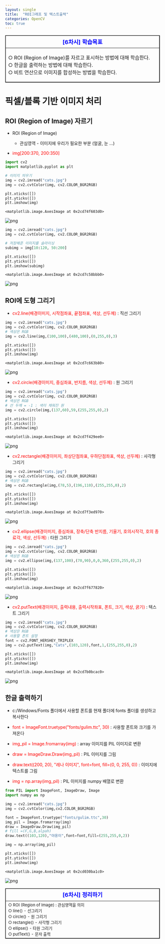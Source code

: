 ```yaml
---
layout: single
title:  "ROI그래프 및 텍스트출력"
categories: OpenCV
toc: true
---
```




<table border=1 width=100%>
    <tr><td style="border: 1px solid black; width:600px; height:40px; text-align: center;"><font size=4 color=blue><b>[6차시] 학습목표</b></font></td></tr>       
    <tr><td style="border: 1px solid black; text-align: left;"><font size=3>
        
○ ROI (Region of Image)를 자르고 표시하는 방법에 대해 학습한다.<br>
○ 한글을 출력하는 방법에 대해 학습한다.<br>
○ 비트 연산으로 이미지를 합성하는 방법을 학습한다.

</font></td></tr>   
</table>

# 픽셀/블록 기반 이미지 처리

## ROI (Region of Image) 자르기

- ROI (Region of Image) 
   - 관심영역 - 이미지에 우리가 필요한 부분 (얼굴, 눈 ...)
   


- <font color=red>img[200:370, 200:350]</font>




```python
import cv2
import matplotlib.pyplot as plt
```


```python
# 이미지 띄우기
img = cv2.imread("cats.jpg")
img = cv2.cvtColor(img, cv2.COLOR_BGR2RGB)

plt.xticks([])
plt.yticks([])
plt.imshow(img)
```




    <matplotlib.image.AxesImage at 0x2cd74f603d0>




    
![png](output_4_1.png)
    



```python
img = cv2.imread("cats.jpg")
img = cv2.cvtColor(img, cv2.COLOR_BGR2RGB)

# 저장해준 이미지를 슬라이싱
subimg = img[10:120, 50:200]

plt.xticks([])
plt.yticks([])
plt.imshow(subimg)
```




    <matplotlib.image.AxesImage at 0x2cd7c58bbb0>




    
![png](output_5_1.png)
    


## ROI에 도형 그리기

- <font color=red>cv2.line(배경이미지, 시작점좌표, 끝점좌표, 색상, 선두께)</font> : 직선 그리기



```python
img = cv2.imread("cats.jpg")
img = cv2.cvtColor(img, cv2.COLOR_BGR2RGB)
# 색상은 RGB
img = cv2.line(img,(100,100),(480,100),(0,255,0),3)

plt.xticks([])
plt.yticks([])
plt.imshow(img)
```




    <matplotlib.image.AxesImage at 0x2cd7c663b80>




    
![png](output_7_1.png)
    


- <font color=red>cv2.circle(배경이미지, 중심좌표, 반지름, 색상, 선두께)</font> : 원 그리기



```python
img = cv2.imread("cats.jpg")
img = cv2.cvtColor(img, cv2.COLOR_BGR2RGB)
# 색상은 RGB
# 선 두께 = -1 : 색이 채워진 원
img = cv2.circle(img,(137,60),59,(255,255,0),2)

plt.xticks([])
plt.yticks([])
plt.imshow(img)
```




    <matplotlib.image.AxesImage at 0x2cd7f429ee0>




    
![png](output_9_1.png)
    


- <font color=red>cv2.rectangle(배경이미지, 좌상단점좌표, 우하단점좌표, 색상, 선두께)</font> : 사각형 그리기



```python
img = cv2.imread("cats.jpg")
img = cv2.cvtColor(img, cv2.COLOR_BGR2RGB)
# 색상은 RGB
img = cv2.rectangle(img,(78,5),(196,110),(255,255,0),2)

plt.xticks([])
plt.yticks([])
plt.imshow(img)
```




    <matplotlib.image.AxesImage at 0x2cd7f3ed970>




    
![png](output_11_1.png)
    


- <font color=red>cv2.ellipse(배경이미지, 중심좌표, 장축/단축 반지름, 기울기, 호의시작각, 호의 종료각, 색상, 선두께)</font> : 타원 그리기



```python
img = cv2.imread("cats.jpg")
img = cv2.cvtColor(img, cv2.COLOR_BGR2RGB)
# 색상은 RGB
img = cv2.ellipse(img,(137,100),(70,90),0,0,360,(255,255,0),2)

plt.xticks([])
plt.yticks([])
plt.imshow(img)
```




    <matplotlib.image.AxesImage at 0x2cd7f677820>




    
![png](output_13_1.png)
    


- <font color=red>cv2.putText(배경이미지, 출력내용, 출력시작좌표, 폰트, 크기, 색상, 굵기)</font> : 텍스트 그리기


```python
img = cv2.imread("cats.jpg")
img = cv2.cvtColor(img, cv2.COLOR_BGR2RGB)
# 색상은 RGB
# 사용할 폰트 설정
font = cv2.FONT_HERSHEY_TRIPLEX
img = cv2.putText(img,"Cats",(103,120),font,1,(255,255,0),2)

plt.xticks([])
plt.yticks([])
plt.imshow(img)
```




    <matplotlib.image.AxesImage at 0x2cd7b0bcac0>




    
![png](output_15_1.png)
    



## 한글 출력하기

- c:/Windows/Fonts 폴더에서 사용할 폰트를 현재 폴더에 fonts 폴더를 생성하고 복사한다


- <font color=red>font = ImageFont.truetype("fonts/gulim.ttc", 30)</font> : 사용할 폰트와 크기를 가져온다

- <font color=red>img_pil = Image.fromarray(img)</font> : array 이미지를 PIL 이미지로 변환

- <font color=red>draw = ImageDraw.Draw(img_pil)</font> : PIL 이미지를 그림

- <font color=red>draw.text((200, 20), "레나 이미지", font=font, fill=(0, 0, 255, 0))</font> : 이미지에 텍스트를 그림

- <font color=red>img = np.array(img_pil)</font> : PIL 이미지를 numpy 배열로 변환


```python
from PIL import ImageFont, ImageDraw, Image
import numpy as np
```


```python
img = cv2.imread("cats.jpg")
img = cv2.cvtColor(img,cv2.COLOR_BGR2RGB)

font = ImageFont.truetype("fonts/gulim.ttc",30)
img_pil = Image.fromarray(img)
draw = ImageDraw.Draw(img_pil)
# fill =(F,G,B,alpah)
draw.text((103,120),"야옹이",font=font,fill=(255,255,0,2))

img = np.array(img_pil)

plt.xticks([])
plt.yticks([])
plt.imshow(img)
```




    <matplotlib.image.AxesImage at 0x2cd030ba1c0>




    
![png](output_19_1.png)
    



<table border=1 width=100%>
    <tr><td style="border: 1px solid black; width:600px; height:40px; text-align: center;"><font size=4 color=blue><b>[6차시] 정리하기</b></font></td></tr>       
    <tr><td style="border: 1px solid black; text-align: left;"><font size=2>
○ ROI (Region of Image) : 관심영역을 의미<br>
○ line() - 선그리기<br> 
○ circle() - 원 그리기<br> 
○ rectangle() - 사각형 그리기<br> 
○ ellipse() - 타원 그리기<br> 
○ putText() - 문자 출력<br>
        
</table>


```python

```
